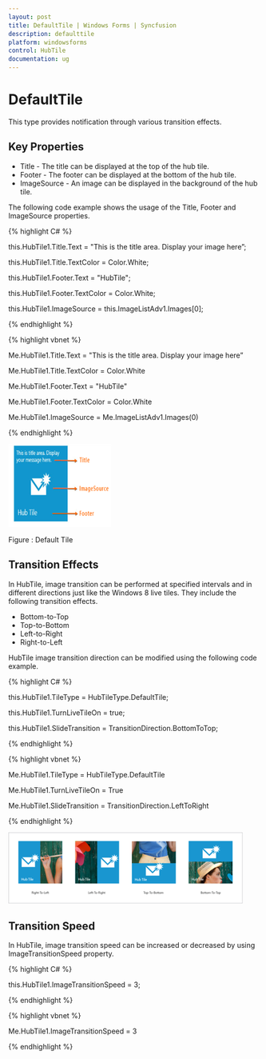 ```yaml
---
layout: post
title: DefaultTile | Windows Forms | Syncfusion
description: defaulttile
platform: windowsforms
control: HubTile
documentation: ug
---
```

# DefaultTile

This type provides notification through various transition effects.

## Key Properties

* Title - The title can be displayed at the top of the hub tile.
* Footer - The footer can be displayed at the bottom of the hub tile.
* ImageSource - An image can be displayed in the background of the hub tile.

The following code example shows the usage of the Title, Footer and ImageSource properties.

{% highlight C# %}  

this.HubTile1.Title.Text  = "This is the title area. Display your image here”;

this.HubTile1.Title.TextColor  = Color.White;

this.HubTile1.Footer.Text = "HubTile";

this.HubTile1.Footer.TextColor  = Color.White;

this.HubTile1.ImageSource  = this.ImageListAdv1.Images[0];

{% endhighlight %}

{% highlight vbnet %} 

Me.HubTile1.Title.Text = "This is the title area. Display your image here”

Me.HubTile1.Title.TextColor  = Color.White

Me.HubTile1.Footer.Text = "HubTile"

Me.HubTile1.Footer.TextColor  = Color.White

Me.HubTile1.ImageSource  = Me.ImageListAdv1.Images(0)

{% endhighlight %}


 ![](Concept-and-Features_images/Concept-and-Features_img1.png) 
 
Figure : Default Tile

## Transition Effects

In HubTile, image transition can be performed at specified intervals and in different directions just like the Windows 8 live tiles. They include the following transition effects.

* Bottom-to-Top
* Top-to-Bottom
* Left-to-Right
* Right-to-Left

HubTile image transition direction can be modified using the following code example.

{% highlight C# %} 

this.HubTile1.TileType = HubTileType.DefaultTile;

this.HubTile1.TurnLiveTileOn = true;

this.HubTile1.SlideTransition = TransitionDirection.BottomToTop;

 {% endhighlight %}

 
{% highlight vbnet %} 

Me.HubTile1.TileType = HubTileType.DefaultTile

Me.HubTile1.TurnLiveTileOn = True

Me.HubTile1.SlideTransition = TransitionDirection.LeftToRight

{% endhighlight %}


 ![](Concept-and-Features_images/Concept-and-Features_img2.png) 
 


## Transition Speed

In HubTile, image transition speed can be increased or decreased by using ImageTransitionSpeed property.

{% highlight C# %} 

this.HubTile1.ImageTransitionSpeed = 3;

 {% endhighlight %}

{% highlight vbnet %} 

Me.HubTile1.ImageTransitionSpeed = 3

{% endhighlight %}